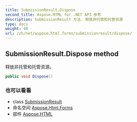 ```yaml
---
title: SubmissionResult.Dispose
second_title: Aspose.HTML for .NET API 参考
description: SubmissionResult 方法. 释放非托管和托管资源
type: docs
weight: 40
url: /zh/net/aspose.html.forms/submissionresult/dispose/
---
```

## SubmissionResult.Dispose method

释放非托管和托管资源。

```csharp
public void Dispose()
```

### 也可以看看

* class [SubmissionResult](../)
* 命名空间 [Aspose.Html.Forms](../../submissionresult/)
* 部件 [Aspose.HTML](../../../)


